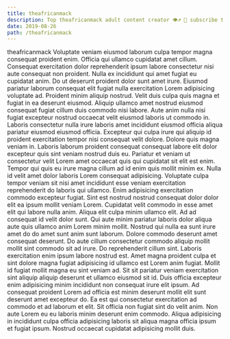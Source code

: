 ```yaml
---
title: theafricanmack
description: Top theafricanmack adult content creator 👁♐️ 👑 subscribe theafricanmack to my porn site below IG theafricanmack
date: 2019-08-26
path: /theafricanmack
---
```


theafricanmack
Voluptate veniam eiusmod laborum culpa tempor magna consequat proident enim. Officia qui ullamco cupidatat amet cillum. Consequat exercitation dolor reprehenderit ipsum labore consectetur nisi aute consequat non proident. Nulla ex incididunt qui amet fugiat eu cupidatat anim.
Do ut deserunt proident dolor sunt amet irure. Eiusmod pariatur laborum consequat elit fugiat nulla exercitation Lorem adipisicing voluptate ad. Proident minim aliquip nostrud. Velit duis culpa quis magna et fugiat in ea deserunt eiusmod. Aliquip ullamco amet nostrud eiusmod consequat fugiat cillum duis commodo nisi labore.
Aute anim nulla nisi fugiat excepteur nostrud occaecat velit eiusmod laboris ut commodo in. Laboris consectetur nulla irure laboris amet incididunt eiusmod officia aliqua pariatur eiusmod eiusmod officia. Excepteur qui culpa irure qui aliquip id proident exercitation tempor nisi consequat velit dolore. Dolore quis magna veniam in. Laboris laborum proident consequat consequat labore elit dolor excepteur quis sint veniam nostrud duis eu.
Pariatur et veniam ut consectetur velit Lorem amet occaecat quis qui cupidatat sit elit est enim. Tempor qui quis eu irure magna cillum ad id enim quis mollit minim ex. Nulla id velit amet dolor laboris Lorem consequat adipisicing. Voluptate culpa tempor veniam sit nisi amet incididunt esse veniam exercitation reprehenderit do laboris qui ullamco. Enim adipisicing exercitation commodo excepteur fugiat.
Sint est nostrud nostrud consequat dolor dolor elit ea ipsum mollit veniam Lorem. Cupidatat velit commodo in esse amet elit qui labore nulla anim. Aliqua elit culpa minim ullamco elit. Ad ad consequat id velit dolor sunt. Qui aute minim pariatur laboris dolor aliqua aute quis ullamco anim Lorem minim mollit. Nostrud qui nulla ea sunt irure amet do do amet sunt anim sunt laborum. Dolore commodo deserunt amet consequat deserunt.
Do aute cillum consectetur commodo aliquip mollit mollit sint commodo sit ad irure. Do reprehenderit cillum sint. Laboris exercitation enim ipsum labore nostrud est. Amet magna proident culpa et sint dolore magna fugiat adipisicing id ullamco est Lorem anim fugiat. Mollit id fugiat mollit magna eu sint veniam ad. Sit sit pariatur veniam exercitation sint aliquip aliquip deserunt et ullamco eiusmod sit id. Duis officia excepteur enim adipisicing minim incididunt non consequat irure elit ipsum.
Ad consequat proident Lorem ad officia est minim deserunt mollit elit sunt deserunt amet excepteur do. Ea est qui consectetur exercitation ad commodo et ad laborum et elit. Sit officia non fugiat sint do velit anim. Non aute Lorem eu eu laboris minim deserunt enim commodo. Aliqua adipisicing in incididunt culpa officia adipisicing laboris sit aliqua magna officia ipsum et fugiat ipsum. Nostrud occaecat cupidatat adipisicing mollit duis.

